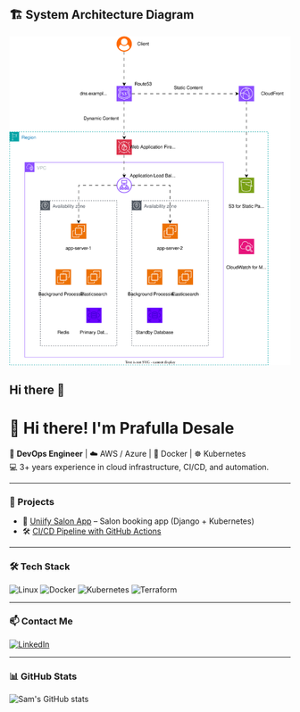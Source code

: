 ## 🏗️ System Architecture Diagram

![AWS Architecture](./assets/AWS_arch.drawio.svg)



## Hi there 👋
# 👋 Hi there! I'm Prafulla Desale

🔧 **DevOps Engineer** | ☁️ AWS / Azure | 🐳 Docker | ☸️ Kubernetes  
💻 3+ years experience in cloud infrastructure, CI/CD, and automation.

---

### 🚀 Projects
- 🧼 [Uniify Salon App](https://github.com/yourusername/uniify-salon) – Salon booking app (Django + Kubernetes)
- 🛠️ [CI/CD Pipeline with GitHub Actions](https://github.com/yourusername/devops-pipeline)

---

### 🛠️ Tech Stack
![Linux](https://img.shields.io/badge/Linux-FCC624?logo=linux&logoColor=black)
![Docker](https://img.shields.io/badge/Docker-2496ED?logo=docker&logoColor=white)
![Kubernetes](https://img.shields.io/badge/Kubernetes-326CE5?logo=kubernetes&logoColor=white)
![Terraform](https://img.shields.io/badge/Terraform-7B42BC?logo=terraform&logoColor=white)

---

### 📫 Contact Me
[![LinkedIn](https://img.shields.io/badge/LinkedIn-blue?logo=linkedin)](https://linkedin.com/in/yourprofile)  

---

### 📊 GitHub Stats
![Sam's GitHub stats](https://github-readme-stats.vercel.app/api?username=yourusername&show_icons=true&theme=tokyonight)


<!--
**prafulldesale/prafulldesale** is a ✨ _special_ ✨ repository because its `README.md` (this file) appears on your GitHub profile.



Here are some ideas to get you started:

- 🔭 I’m currently working on ...
- 🌱 I’m currently learning ...
- 👯 I’m looking to collaborate on ...
- 🤔 I’m looking for help with ...
- 💬 Ask me about ...
- 📫 How to reach me: ...
- 😄 Pronouns: ...
- ⚡ Fun fact: ...
-->
